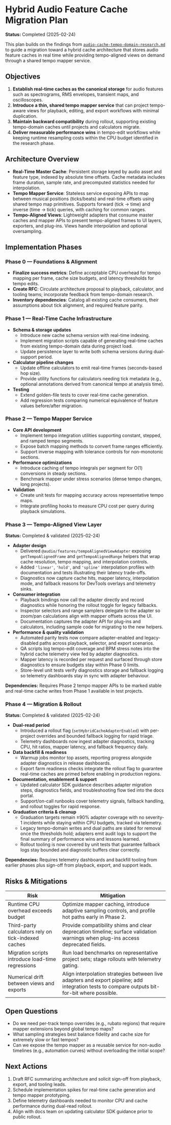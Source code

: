 # Hybrid Audio Feature Cache Migration Plan

**Status:** Completed (2025-02-24)

This plan builds on the findings from [`audio-cache-tempo-domain-research.md`](./audio-cache-tempo-domain-research.md) to guide a migration toward a hybrid cache architecture that stores audio feature caches in real time while providing tempo-aligned views on demand through a shared tempo mapper service.

## Objectives

1. **Establish real-time caches as the canonical storage** for audio features such as spectrograms, RMS envelopes, transient maps, and oscilloscopes.
2. **Introduce a thin, shared tempo mapper service** that can project tempo-aware views for playback, editing, and export workflows with minimal duplication.
3. **Maintain backward compatibility** during rollout, supporting existing tempo-domain caches until projects and calculators migrate.
4. **Deliver measurable performance wins** in tempo-edit workflows while keeping runtime resampling costs within the CPU budget identified in the research phase.

## Architecture Overview

- **Real-Time Master Cache**: Persistent storage keyed by audio asset and feature type, indexed by absolute time offsets. Cache metadata includes frame duration, sample rate, and precomputed statistics needed for interpolation.
- **Tempo Mapper Service**: Stateless service exposing APIs to map between musical positions (ticks/beats) and real-time offsets using shared tempo map primitives. Supports forward (tick → time) and inverse (time → tick) queries, with caching for common ranges.
- **Tempo-Aligned Views**: Lightweight adapters that consume master caches and mapper APIs to present tempo-aligned frames to UI layers, exporters, and plug-ins. Views handle interpolation and optional oversampling.

## Implementation Phases

### Phase 0 — Foundations & Alignment

- **Finalize success metrics**: Define acceptable CPU overhead for tempo mapping per frame, cache size budgets, and latency thresholds for tempo edits.
- **Create RFC**: Circulate architecture proposal to playback, calculator, and tooling teams; incorporate feedback from tempo-domain research.
- **Inventory dependencies**: Catalog all existing cache consumers, their assumptions about tick alignment, and required feature parity.

### Phase 1 — Real-Time Cache Infrastructure

- **Schema & storage updates**
  - Introduce new cache schema version with real-time indexing.
  - Implement migration scripts capable of generating real-time caches from existing tempo-domain data during project load.
  - Update persistence layer to write both schema versions during dual-support period.
- **Calculator pipeline changes**
  - Update offline calculators to emit real-time frames (seconds-based hop size).
  - Provide utility functions for calculators needing tick metadata (e.g., optional annotations derived from canonical tempo at analysis time).
- **Testing**
  - Extend golden-file tests to cover real-time cache generation.
  - Add regression tests comparing numerical equivalence of feature values before/after migration.

### Phase 2 — Tempo Mapper Service

- **Core API development**
  - Implement tempo integration utilities supporting constant, stepped, and ramped tempo segments.
  - Expose batch mapping methods to convert frame ranges efficiently.
  - Support inverse mapping with tolerance controls for non-monotonic sections.
- **Performance optimizations**
  - Introduce caching of tempo integrals per segment for O(1) conversions in steady sections.
  - Benchmark mapper under stress scenarios (dense tempo changes, long projects).
- **Validation**
  - Create unit tests for mapping accuracy across representative tempo maps.
  - Integrate profiling hooks to measure CPU cost per query during playback simulations.

### Phase 3 — Tempo-Aligned View Layer

**Status:** Completed & validated (2025-02-24)

- **Adapter design**
  - Delivered `@audio/features/tempoAlignedViewAdapter` exposing `getTempoAlignedFrame` and `getTempoAlignedRange` helpers that wrap cache resolution, tempo mapping, and interpolation controls.
  - Added `'linear'`, `'hold'`, and `'spline'` interpolation profiles with documentation and tests illustrating their latency trade-offs.
  - Diagnostics now capture cache hits, mapper latency, interpolation mode, and fallback reasons for DevTools overlays and telemetry sinks.
- **Consumer integration**
  - Playback bindings now call the adapter directly and record diagnostics while honoring the rollout toggle for legacy fallbacks.
  - Inspector selectors and range samplers delegate to the adapter so zoom/pan calculations align with mapper offsets across the UI.
  - Documentation captures the adapter API for plug-ins and calculators, including sample code for migrating to the new helpers.
- **Performance & quality validation**
  - Automated parity tests now compare adapter-enabled and legacy-disabled paths across playback, selector, and export scenarios.
  - QA scripts log tempo-edit coverage and BPM stress notes into the hybrid cache telemetry view fed by adapter diagnostics.
  - Mapper latency is recorded per request and surfaced through store diagnostics to ensure budgets stay within Phase 0 limits.
  - Store-level unit tests verify diagnostics storage and fallback logging so telemetry dashboards stay in sync with adapter behaviour.

**Dependencies:** Requires Phase 2 tempo mapper APIs to be marked stable and real-time cache writes from Phase 1 available in test projects.

### Phase 4 — Migration & Rollout

**Status:** Completed & validated (2025-02-24)

- **Dual-read period**
  - Introduced a rollout flag (`setHybridCacheAdapterEnabled`) with per-project overrides and bounded fallback logging for rapid triage.
  - Telemetry dashboards now ingest adapter diagnostics, tracking CPU, hit ratios, mapper latency, and fallback frequency daily.
- **Data backfill & readiness**
  - Warmup jobs monitor top assets, reporting progress alongside adapter diagnostics in release dashboards.
  - Export farm readiness checks integrate the rollout flag to guarantee real-time caches are primed before enabling in production regions.
- **Documentation, enablement & support**
  - Updated calculator SDK guidance describes adapter migration steps, diagnostics fields, and troubleshooting flow tied into the docs portal.
  - Support/on-call runbooks cover telemetry signals, fallback handling, and rollout toggles for rapid response.
- **Graduation criteria & cleanup**
  - Graduation targets remain ≥90% adapter coverage with no severity-1 incidents while staying within CPU budgets, tracked via telemetry.
  - Legacy tempo-domain writes and dual paths are slated for removal once the thresholds hold; adapters emit audit logs to support the final summary of performance wins and lessons learned.
  - Rollout tooling is now covered by unit tests that guarantee fallback logs stay bounded and diagnostic buffers clear correctly.

**Dependencies:** Requires telemetry dashboards and backfill tooling from earlier phases plus sign-off from playback, export, and support leads.

## Risks & Mitigations

| Risk | Mitigation |
| --- | --- |
| Runtime CPU overhead exceeds budget | Optimize mapper caching, introduce adaptive sampling controls, and profile hot paths early in Phase 2. |
| Third-party calculators rely on tick-indexed caches | Provide compatibility shims and clear deprecation timeline; surface validation warnings when plug-ins access deprecated fields. |
| Migration scripts introduce load-time regressions | Run load benchmarks on representative project sets; stage rollouts with telemetry gating. |
| Numerical drift between views and exports | Align interpolation strategies between live adapters and export pipeline; add integration tests to compare outputs bit-for-bit where possible. |

## Open Questions

- Do we need per-track tempo overrides (e.g., rubato regions) that require mapper extensions beyond global tempo maps?
- What sampling strategies best balance fidelity and cache size for extremely slow or fast tempos?
- Can we expose the tempo mapper as a reusable service for non-audio timelines (e.g., automation curves) without overloading the initial scope?

## Next Actions

1. Draft RFC summarizing architecture and solicit sign-off from playback, export, and tooling leads.
2. Schedule implementation spikes for real-time cache generation and tempo mapper prototyping.
3. Define telemetry dashboards needed to monitor CPU and cache performance during dual-read rollout.
4. Align with docs team on updating calculator SDK guidance prior to public rollout.
